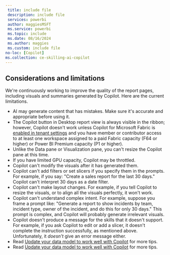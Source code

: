 ```yaml
---
 title: include file
 description: include file
 services: powerbi
 author: maggiesMSFT
 ms.service: powerbi
 ms.topic: include
 ms.date: 08/16/2024
 ms.author: maggies
 ms.custom: include file
no-loc: [Copilot]
ms.collection: ce-skilling-ai-copilot
---
```

## Considerations and limitations

We're continuously working to improve the quality of the report pages, including visuals and summaries generated by Copilot. Here are the current limitations.

- AI may generate content that has mistakes. Make sure it's accurate and appropriate before using it.
- The Copilot button in Desktop report view is always visible in the ribbon; however, Copilot doesn't work unless Copilot for Microsoft Fabric is [enabled in tenant settings](/fabric/get-started/copilot-fabric-overview#enable-copilot) and you have member or contributor access to at least one workspace assigned to a paid Fabric capacity (F64 or higher) or Power BI Premium capacity (P1 or higher).
- Unlike the Data pane or Visualization pane, you can't resize the Copilot pane at this time.
- If you have limited GPU capacity, Copilot may be throttled.
- Copilot can't modify the visuals after it has generated them.
- Copilot can't add filters or set slicers if you specify them in the prompts. For example, if you say: "Create a sales report for the last 30 days." Copilot can't interpret 30 days as a date filter.
- Copilot can't make layout changes. For example, if you tell Copilot to resize the visuals, or to align all the visuals perfectly, it won't work.
- Copilot can't understand complex intent. For example, suppose you frame a prompt like: "Generate a report to show incidents by team, incident type, owner of the incident, and do this for only 30 days." This prompt is complex, and Copilot will probably generate irrelevant visuals.
- Copilot doesn't produce a message for the skills that it doesn't support. For example, if you ask Copilot to edit or add a slicer, it doesn't complete the instruction successfully, as mentioned above. Unfortunately, it *doesn't* give an error message either.
- Read [Update your data model to work well with Copilot](copilot-evaluate-data) for more tips.
- Read [Update your data model to work well with Copilot](copilot-evaluate-data.md) for more tips.